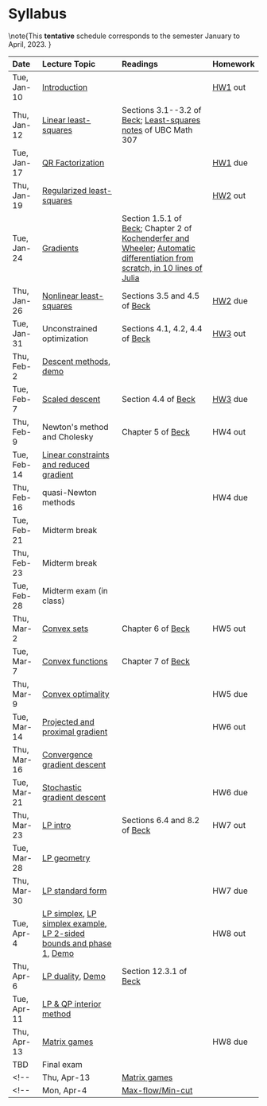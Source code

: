 [BeckLink]: https://epubs.siam.org/doi/book/10.1137/1.9781611973655
[KochenderferLink]: https://algorithmsbook.com/optimization/files/optimization.pdf

# Syllabus

\note{This **tentative** schedule corresponds to the semester January to April, 2023.  }

| Date | Lecture Topic | Readings  | Homework |
|:---|:---|:---|:---|
| Tue, Jan-10 | [Introduction](/slides/introduction.html) |  | [HW1](/homework/hw1) out |
| Thu, Jan-12 | [Linear least-squares](/notes/least-squares)  | Sections 3.1--3.2 of [Beck][BeckLink]; [Least-squares notes](https://ubcmath.github.io/MATH307/orthogonality/least_squares.html) of UBC Math 307 | |
| Tue, Jan-17 | [QR Factorization](/notes/qr-factorization) | | [HW1](/homework/hw1) due |
| Thu, Jan-19 | [Regularized least-squares](/notes/regularized-least-squares) | | [HW2](/homework/hw2) out|
| Tue, Jan-24 | [Gradients](/notes/gradients) | Section 1.5.1 of [Beck][BeckLink]; Chapter 2 of [Kochenderfer and Wheeler][KochenderferLink]; [Automatic differentiation from scratch, in 10 lines of Julia](https://vladium.com/tutorials/study_julia_with_me/multiple_dispatch/) | |
| Thu, Jan-26 | [Nonlinear least-squares](/notes/nonlinear-least-squares) | Sections 3.5 and 4.5 of [Beck][BeckLink] | [HW2](/homework/hw2) due |
| Tue, Jan-31 | Unconstrained optimization | Sections 4.1, 4.2, 4.4 of [Beck][BeckLink] | [HW3](/homework/hw3) out |
| Thu, Feb-2  | [Descent methods](/notes/gradient-descent.pdf), [demo](/notes/gradient-descent) | | |
| Tue, Feb-7  | [Scaled descent](/notes/scaled-and-newton-descent.pdf) | Section 4.4 of [Beck][BeckLink] | [HW3](/homework/hw3) due |
| Thu, Feb-9  | Newton's method and Cholesky| Chapter 5 of [Beck][BeckLink] | HW4 out |
| Tue, Feb-14 | [Linear constraints and reduced gradient](/notes/linear-constraints.pdf) | | |
| Thu, Feb-16 | quasi-Newton methods | | HW4 due|
| Tue, Feb-21 | Midterm break |||
| Thu, Feb-23 | Midterm break |||
| Tue, Feb-28 | Midterm exam (in class) | | |
| Thu, Mar-2  | [Convex sets](/notes/convex-sets.pdf) | Chapter 6 of [Beck][BeckLink]| HW5 out |
| Tue, Mar-7  | [Convex functions](/notes/convex-functions.pdf) | Chapter 7 of [Beck][BeckLink] | |
| Thu, Mar-9  | [Convex optimality](/notes/normal-cone-optimality.pdf) | | HW5 due|
| Tue, Mar-14 | [Projected and proximal gradient](/notes/projection.pdf) | | HW6 out |
| Thu, Mar-16 | [Convergence gradient descent](/notes/convergence-gradient-descent.pdf) | | |
| Tue, Mar-21 | [Stochastic gradient descent](/notes/stochastic-gradient-descent.pdf) | | HW6 due |
| Thu, Mar-23 | [LP intro](/notes/lin-prog-apps.pdf) | Sections 6.4 and 8.2 of [Beck][BeckLink] | HW7 out |
| Tue, Mar-28 | [LP geometry](/notes/lp-geometry.pdf) |||
| Thu, Mar-30 | [LP standard form](/notes/lp-standard-form.pdf) | | HW7 due |
| Tue, Apr-4  | [LP simplex](/notes/lp-simplex.pdf), [LP simplex example](/notes/lp-simplex-example.pdf), [LP 2-sided bounds and phase 1](/notes/lp-simplex-bnds-2phase.pdf), [Demo](/notes/lp-jump)  | | HW8 out |
| Thu, Apr-6  | [LP duality](/notes/lp-duality.pdf), [Demo](/notes/lp-duality) | Section 12.3.1 of [Beck][BeckLink] |  |
| Tue, Apr-11 | [LP & QP interior method](/notes/lp-qp-barrier.pdf) | | |
| Thu, Apr-13 | [Matrix games](/notes/lp-games.pdf) | | HW8 due |
| TBD | Final exam | | |
<!-- | Thu, Apr-13 | [Matrix games](/notes/lp-games.pdf) | | [HW6](/homework/hw6.pdf) out (due Apr 11) |  -->
<!-- | Mon, Apr-4 | [Max-flow/Min-cut](/notes/max-flow-min-cut.pdf) | | | -->
